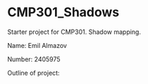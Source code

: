 # CMP301_Shadows
Starter project for CMP301. Shadow mapping.

Name: Emil Almazov

Number: 2405975

Outline of project:
